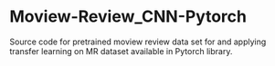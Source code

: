# Moview-Review_CNN-Pytorch
Source code for pretrained moview review data set for and applying transfer learning on MR dataset available in Pytorch library.  
